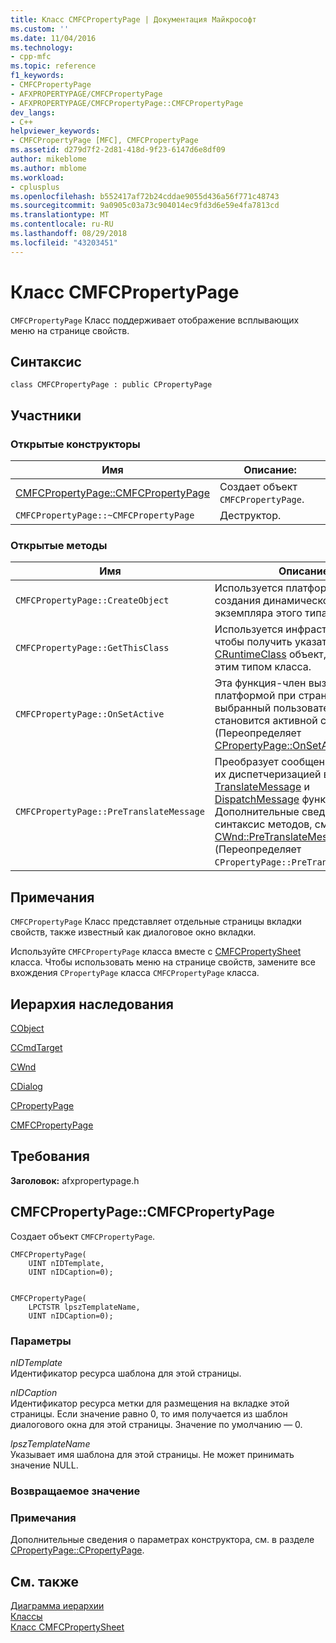 ```yaml
---
title: Класс CMFCPropertyPage | Документация Майкрософт
ms.custom: ''
ms.date: 11/04/2016
ms.technology:
- cpp-mfc
ms.topic: reference
f1_keywords:
- CMFCPropertyPage
- AFXPROPERTYPAGE/CMFCPropertyPage
- AFXPROPERTYPAGE/CMFCPropertyPage::CMFCPropertyPage
dev_langs:
- C++
helpviewer_keywords:
- CMFCPropertyPage [MFC], CMFCPropertyPage
ms.assetid: d279d7f2-2d81-418d-9f23-6147d6e8df09
author: mikeblome
ms.author: mblome
ms.workload:
- cplusplus
ms.openlocfilehash: b552417af72b24cddae9055d436a56f771c48743
ms.sourcegitcommit: 9a0905c03a73c904014ec9fd3d6e59e4fa7813cd
ms.translationtype: MT
ms.contentlocale: ru-RU
ms.lasthandoff: 08/29/2018
ms.locfileid: "43203451"
---
```

# <a name="cmfcpropertypage-class"></a>Класс CMFCPropertyPage
`CMFCPropertyPage` Класс поддерживает отображение всплывающих меню на странице свойств.  
  
## <a name="syntax"></a>Синтаксис  
  
```  
class CMFCPropertyPage : public CPropertyPage  
```  
  
## <a name="members"></a>Участники  
  
### <a name="public-constructors"></a>Открытые конструкторы  
  
|Имя|Описание:|  
|----------|-----------------|  
|[CMFCPropertyPage::CMFCPropertyPage](#cmfcpropertypage)|Создает объект `CMFCPropertyPage`.|  
|`CMFCPropertyPage::~CMFCPropertyPage`|Деструктор.|  
  
### <a name="public-methods"></a>Открытые методы  
  
|Имя|Описание:|  
|----------|-----------------|  
|`CMFCPropertyPage::CreateObject`|Используется платформой для создания динамического экземпляра этого типа класса.|  
|`CMFCPropertyPage::GetThisClass`|Используется инфраструктурой, чтобы получить указатель на [CRuntimeClass](../../mfc/reference/cruntimeclass-structure.md) объект, связанный с этим типом класса.|  
|`CMFCPropertyPage::OnSetActive`|Эта функция-член вызывается платформой при страницы, выбранный пользователем и становится активной страницей. (Переопределяет [CPropertyPage::OnSetActive](../../mfc/reference/cpropertypage-class.md#onsetactive).)|  
|`CMFCPropertyPage::PreTranslateMessage`|Преобразует сообщения окна перед их диспетчеризацией в [TranslateMessage](https://msdn.microsoft.com/library/windows/desktop/ms644955) и [DispatchMessage](https://msdn.microsoft.com/library/windows/desktop/ms644934) функции Windows. Дополнительные сведения и синтаксис методов, см. в разделе [CWnd::PreTranslateMessage](../../mfc/reference/cwnd-class.md#pretranslatemessage). (Переопределяет `CPropertyPage::PreTranslateMessage`.)|  
  
## <a name="remarks"></a>Примечания  
 `CMFCPropertyPage` Класс представляет отдельные страницы вкладки свойств, также известный как диалоговое окно вкладки.  
  
 Используйте `CMFCPropertyPage` класса вместе с [CMFCPropertySheet](../../mfc/reference/cmfcpropertysheet-class.md) класса. Чтобы использовать меню на странице свойств, замените все вхождения `CPropertyPage` класса `CMFCPropertyPage` класса.  
  
## <a name="inheritance-hierarchy"></a>Иерархия наследования  
 [CObject](../../mfc/reference/cobject-class.md)  
  
 [CCmdTarget](../../mfc/reference/ccmdtarget-class.md)  
  
 [CWnd](../../mfc/reference/cwnd-class.md)  
  
 [CDialog](../../mfc/reference/cdialog-class.md)  
  
 [CPropertyPage](../../mfc/reference/cpropertypage-class.md)  
  
 [CMFCPropertyPage](../../mfc/reference/cmfcpropertypage-class.md)  
  
## <a name="requirements"></a>Требования  
 **Заголовок:** afxpropertypage.h  
  
##  <a name="cmfcpropertypage"></a>  CMFCPropertyPage::CMFCPropertyPage  
 Создает объект `CMFCPropertyPage`.  
  
```  
CMFCPropertyPage(
    UINT nIDTemplate,  
    UINT nIDCaption=0);

 
CMFCPropertyPage(
    LPCTSTR lpszTemplateName,  
    UINT nIDCaption=0);
```  
  
### <a name="parameters"></a>Параметры  
 *nIDTemplate*  
 Идентификатор ресурса шаблона для этой страницы.  
  
 *nIDCaption*  
 Идентификатор ресурса метки для размещения на вкладке этой страницы. Если значение равно 0, то имя получается из шаблон диалогового окна для этой страницы. Значение по умолчанию — 0.  
  
 *lpszTemplateName*  
 Указывает имя шаблона для этой страницы. Не может принимать значение NULL.  
  
### <a name="return-value"></a>Возвращаемое значение  
  
### <a name="remarks"></a>Примечания  
 Дополнительные сведения о параметрах конструктора, см. в разделе [CPropertyPage::CPropertyPage](../../mfc/reference/cpropertypage-class.md#cpropertypage).  
  
## <a name="see-also"></a>См. также  
 [Диаграмма иерархии](../../mfc/hierarchy-chart.md)   
 [Классы](../../mfc/reference/mfc-classes.md)   
 [Класс CMFCPropertySheet](../../mfc/reference/cmfcpropertysheet-class.md)
